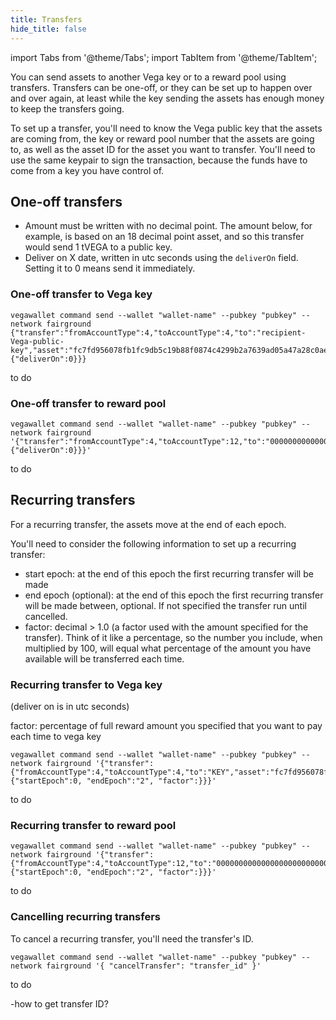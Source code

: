 ```yaml
---
title: Transfers
hide_title: false
---
```

import Tabs from '@theme/Tabs';
import TabItem from '@theme/TabItem';

You can send assets to another Vega key or to a reward pool using transfers. Transfers can be one-off, or they can be set up to happen over and over again, at least while the key sending the assets has enough money to keep the transfers going. 

To set up a transfer, you'll need to know the Vega public key that the assets are coming from, the key or reward pool number that the assets are going to, as well as the asset ID for the asset you want to transfer. You'll need to use the same keypair to sign the transaction, because the funds have to come from a key you have control of.

## One-off transfers

* Amount must be written with no decimal point. The amount below, for example, is based on an 18 decimal point asset, and so this transfer would send 1 tVEGA to a public key.
* Deliver on X date, written in utc seconds using the `deliverOn` field. Setting it to 0 means send it immediately. 

### One-off transfer to Vega key

<Tabs groupId="KeytoKeytransferOnce">
<TabItem value="KeytoKeytransferOnceLinuxcmd" label="Linux / OSX command line example">

```
vegawallet command send --wallet "wallet-name" --pubkey "pubkey" --network fairground {"transfer":"fromAccountType":4,"toAccountType":4,"to":"recipient-Vega-public-key","asset":"fc7fd956078fb1fc9db5c19b88f0874c4299b2a7639ad05a47a28c0aef291b55","amount":"10000000000000000000","oneOff"}:{"deliverOn":0}}}
```
</TabItem>
<TabItem value="KeytoKeytransferOnceWincmd" label="Windows command line example">
to do 
</TabItem>
</Tabs>

### One-off transfer to reward pool

<Tabs groupId="KeytoPooltransferOnce">
<TabItem value="KeytoPooltransferOnceLinuxcmd" label="Linux / OSX command line example">

```
vegawallet command send --wallet "wallet-name" --pubkey "pubkey" --network fairground '{"transfer":"fromAccountType":4,"toAccountType":12,"to":"0000000000000000000000000000000000000000000000000000000000000000","asset":"fc7fd956078fb1fc9db5c19b88f0874c4299b2a7639ad05a47a28c0aef291b55","amount":"10000000000000000000","oneOff":{"deliverOn":0}}}'
```
</TabItem>
<TabItem value="KeytoPooltransferOnceWincmd" label="Windows command line example">
to do 
</TabItem>
</Tabs>

## Recurring transfers

For a recurring transfer, the assets move at the end of each epoch.

You'll need to consider the following information to set up a recurring transfer: 
* start epoch: at the end of this epoch the first recurring transfer will be made
* end epoch (optional): at the end of this epoch the first recurring transfer will be made between, optional. If not specified the transfer run until cancelled.
* factor: decimal > 1.0 (a factor used with the amount specified for the transfer). Think of it like a percentage, so the number you include, when multiplied by 100, will equal what percentage of the amount you have available will be transferred each time. 

### Recurring transfer to Vega key

(deliver on is in utc seconds)

factor: percentage of full reward amount you specified that you want to pay each time to vega key

<Tabs groupId="KeytoKeytransferRepeat">
<TabItem value="KeytoKeytransferRepeatLinuxcmd" label="Linux / OSX command line">

```
vegawallet command send --wallet "wallet-name" --pubkey "pubkey" --network fairground '{"transfer":{"fromAccountType":4,"toAccountType":4,"to":"KEY","asset":"fc7fd956078fb1fc9db5c19b88f0874c4299b2a7639ad05a47a28c0aef291b55","amount":"10000000000000000000","recurring":{"startEpoch":0, "endEpoch":"2", "factor":}}}'
```
</TabItem>
<TabItem value="KeytoKeytransferRepeatcmdWin" label="Windows command line example">
to do 
</TabItem>
</Tabs>
 
### Recurring transfer to reward pool 
<Tabs groupId="KeytoPooltransferRepeat">
<TabItem value="KeytoKeytransferRepeatLinuxcmd" label="Linux / OSX command line">

```
vegawallet command send --wallet "wallet-name" --pubkey "pubkey" --network fairground '{"transfer":{"fromAccountType":4,"toAccountType":12,"to":"0000000000000000000000000000000000000000000000000000000000000000","asset":"fc7fd956078fb1fc9db5c19b88f0874c4299b2a7639ad05a47a28c0aef291b55","amount":"10000000000000000000","recurring":{"startEpoch":0, "endEpoch":"2", "factor":}}}'
```
</TabItem>
<TabItem value="KeytoKeytransferRepeatWincmd" label="Windows command line example">
to do 
</TabItem>
</Tabs>

### Cancelling recurring transfers
To cancel a recurring transfer, you'll need the transfer's ID.

<Tabs groupId="canceltransfer">
<TabItem value="canceltransferLinuxcmd" label="Linux / OSX command line">

```
vegawallet command send --wallet "wallet-name" --pubkey "pubkey" --network fairground '{ "cancelTransfer": "transfer_id" }'
```
</TabItem>
<TabItem value="canceltransferWincmd" label="Windows command line example">
to do 
</TabItem>
</Tabs>

-how to get transfer ID? 

